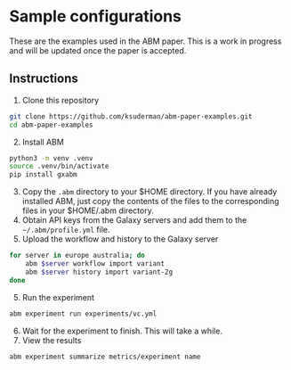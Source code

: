 # Sample configurations

These are the examples used in the ABM paper. This is a work in progress and will be updated once the paper is accepted.

## Instructions

1. Clone this repository
```bash
git clone https://github.com/ksuderman/abm-paper-examples.git
cd abm-paper-examples
```
2. Install ABM
```bash
python3 -m venv .venv
source .venv/bin/activate
pip install gxabm
```
3. Copy the `.abm` directory to your $HOME directory.  If you have already installed ABM, just copy the contents of the files to the corresponding files in your $HOME/.abm directory.
4. Obtain API keys from the Galaxy servers and add them to the `~/.abm/profile.yml` file.
5. Upload the workflow and history to the Galaxy server
```bash
for server in europe australia; do
    abm $server workflow import variant
    abm $server history import variant-2g
done
```
5. Run the experiment
```bash
abm experiment run experiments/vc.yml
```
6. Wait for the experiment to finish.  This will take a while.
7. View the results
```bash
abm experiment summarize metrics/experiment name
```

